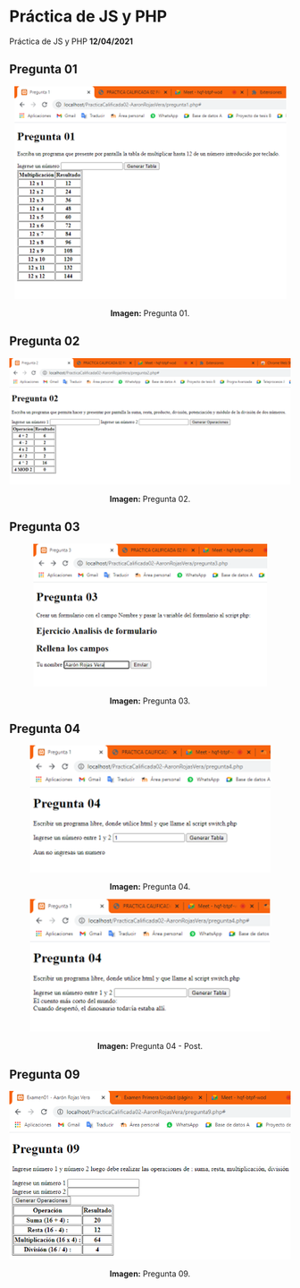 # Práctica de JS y PHP
Práctica de JS y PHP **12/04/2021**

## Pregunta 01

<div align="center">
<img src="media/Pregunta01.png">
<p><strong>Imagen:</strong> Pregunta 01.</p>
</div>

## Pregunta 02

<div align="center">
<img src="media/Pregunta02.png">
<p><strong>Imagen:</strong> Pregunta 02.</p>
</div>

## Pregunta 03

<div align="center">
<img src="media/Pregunta03.png">
<p><strong>Imagen:</strong> Pregunta 03.</p>
</div>

## Pregunta 04

<div align="center">
<img src="media/Pregunta04-1.png">
<p><strong>Imagen:</strong> Pregunta 04.</p>
</div>

<div align="center">
<img src="media/Pregunta04-2.png">
<p><strong>Imagen:</strong> Pregunta 04 - Post.</p>
</div>

## Pregunta 09

<div align="center">
<img src="media/Pregunta09.png">
<p><strong>Imagen:</strong> Pregunta 09.</p>
</div>

